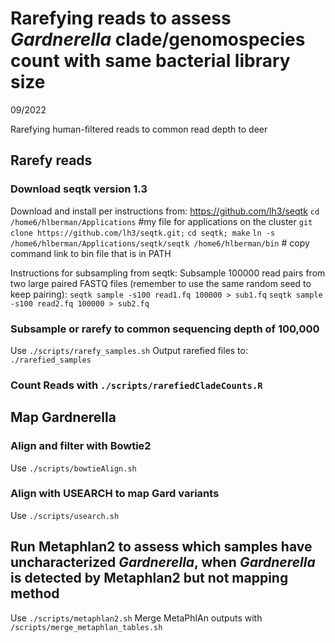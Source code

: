 # Rarefying reads to assess *Gardnerella* clade/genomospecies count with same bacterial library size
09/2022

Rarefying human-filtered reads to common read depth to deer

## Rarefy reads
### Download seqtk version 1.3

Download and install per instructions from: https://github.com/lh3/seqtk
`cd /home6/hlberman/Applications` #my file for applications on the cluster
`git clone https://github.com/lh3/seqtk.git;`
`cd seqtk; make`
`ln -s /home6/hlberman/Applications/seqtk/seqtk /home6/hlberman/bin` # copy command link to bin file that is in PATH

Instructions for subsampling from seqtk:
Subsample 100000 read pairs from two large paired FASTQ files (remember to use the same random seed to keep pairing):
`seqtk sample -s100 read1.fq 100000 > sub1.fq`
`seqtk sample -s100 read2.fq 100000 > sub2.fq`

### Subsample or rarefy to common sequencing depth of 100,000
Use `./scripts/rarefy_samples.sh`
Output rarefied files to: `./rarefied_samples`

### Count Reads with `./scripts/rarefiedCladeCounts.R`

## Map Gardnerella
### Align and filter with Bowtie2
Use `./scripts/bowtieAlign.sh`

### Align with USEARCH to map Gard variants
Use `./scripts/usearch.sh`

## Run Metaphlan2 to assess which samples have uncharacterized *Gardnerella*, when *Gardnerella* is detected by Metaphlan2 but not mapping method
Use `./scripts/metaphlan2.sh`
Merge MetaPhlAn outputs with `/scripts/merge_metaphlan_tables.sh`
